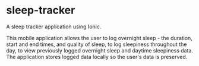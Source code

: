 # sleep-tracker
A sleep tracker application using Ionic.

This mobile application allows the user to log overnight sleep - the duration, start and end times, and quality of sleep, to log sleepiness throughout the day, to view previously logged overnight sleep and daytime sleepiness data. The application stores logged data locally so the user's data is preserved.
